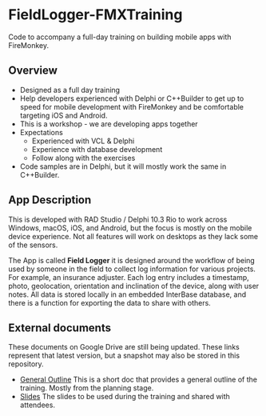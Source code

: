 # FieldLogger-FMXTraining
Code to accompany a full-day training on building mobile apps with FireMonkey. 

## Overview

* Designed as a full day training
* Help developers experienced with Delphi or C++Builder to get up to speed for mobile development with FireMonkey and be comfortable targeting iOS and Android.
* This is a workshop - we are developing apps together
* Expectations
  * Experienced with VCL & Delphi
  * Experience with database development
  * Follow along with the exercises
* Code samples are in Delphi, but it will mostly work the same in C++Builder.

## App Description

This is developed with RAD Studio / Delphi 10.3 Rio to work across Windows, macOS, iOS, and Android, but the focus is mostly on the mobile device experience. Not all features will work on desktops as they lack some of the sensors.

The App is called **Field Logger** it is designed around the workflow of being used by someone in the field to collect log information for various projects. For example, an insurance adjuster. Each log entry includes a timestamp, photo, geolocation, orientation and inclination of the device, along with user notes. All data is stored locally in an embedded InterBase database, and there is a function for exporting the data to share with others.

## External documents
These documents on Google Drive are still being updated. These links represent that latest version, but a snapshot may also be stored in this repository.
* [General Outline](https://docs.google.com/document/d/16niJk2H78lvHK0esTJyEq2kKWslC6_FJbEeu5M-psOs/edit?usp=sharing) This is a short doc that provides a general outline of the training. Mostly from the planning stage.
* [Slides](https://docs.google.com/presentation/d/1qCcynRuIjRoA1Ej9RCRg4fI9t2hMjPOzENg4vbWS_l0/edit?usp=sharing) The slides to be used during the training and shared with attendees. 
